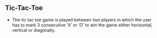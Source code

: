  ## Tic-Tac-Toe
 
 
 - The tic tac toe game is played between two players in which the user has to mark 3 consecutive ‘X’ or ‘O’ to win the game either horizontal, vertical or diagonally.


